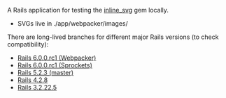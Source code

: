 A Rails application for testing the
[inline_svg](https://github.com/jamesmartin/inline_svg) gem locally.

* SVGs live in ./app/webpacker/images/

There are long-lived branches for different major Rails versions (to check
compatibility):

* [Rails 6.0.0.rc1 (Webpacker)](https://github.com/jamesmartin/inline_svg_test_app/tree/rails6-webpacker)
* [Rails 6.0.0.rc1 (Sprockets)](https://github.com/jamesmartin/inline_svg_test_app/tree/rails6)
* [Rails 5.2.3 (master)](https://github.com/jamesmartin/inline_svg_test_app/tree/master)
* [Rails 4.2.8](https://github.com/jamesmartin/inline_svg_test_app/tree/rails4)
* [Rails 3.2.22.5](https://github.com/jamesmartin/inline_svg_test_app/tree/rails3)
